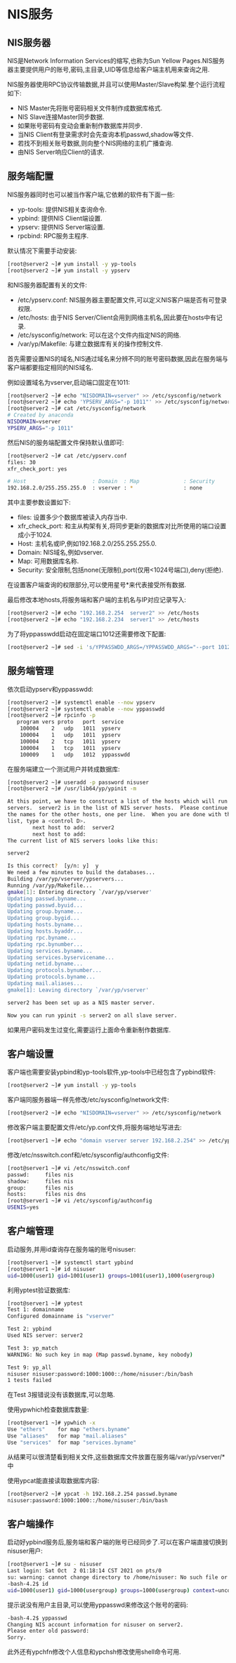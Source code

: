 # NIS服务

## NIS服务器

NIS是Network Information Services的缩写,也称为Sun Yellow Pages.NIS服务器主要提供用户的账号,密码,主目录,UID等信息给客户端主机用来查询之用.

NIS服务器使用RPC协议传输数据,并且可以使用Master/Slave构架.整个运行流程如下:

- NIS Master先将账号密码相关文件制作成数据库格式.
- NIS Slave连接Master同步数据.
- 如果账号密码有变动会重新制作数据库并同步.
- 当NIS Client有登录需求时会先查询本机passwd,shadow等文件.
- 若找不到相关账号数据,则向整个NIS网络的主机广播查询.
- 由NIS Server响应Client的请求.



## 服务端配置

NIS服务器同时也可以被当作客户端,它依赖的软件有下面一些:

- yp-tools: 提供NIS相关查询命令.
- ypbind: 提供NIS Client端设置.
- ypserv: 提供NIS Server端设置.
- rpcbind: RPC服务主程序.

默认情况下需要手动安装:

```sh
[root@server2 ~]# yum install -y yp-tools
[root@server2 ~]# yum install -y ypserv
```

和NIS服务器配置有关的文件:

- /etc/ypserv.conf: NIS服务器主要配置文件,可以定义NIS客户端是否有可登录权限.
- /etc/hosts: 由于NIS Server/Client会用到网络主机名,因此要在hosts中有记录.
- /etc/sysconfig/network: 可以在这个文件内指定NIS的网络.
- /var/yp/Makefile: 与建立数据库有关的操作控制文件.

首先需要设置NIS的域名,NIS通过域名来分辨不同的账号密码数据,因此在服务端与客户端都要指定相同的NIS域名.

例如设置域名为vserver,启动端口固定在1011:

```sh
[root@server2 ~]# echo "NISDOMAIN=vserver" >> /etc/sysconfig/network
[root@server2 ~]# echo 'YPSERV_ARGS="-p 1011"' >> /etc/sysconfig/network
[root@server2 ~]# cat /etc/sysconfig/network
# Created by anaconda
NISDOMAIN=vserver
YPSERV_ARGS="-p 1011"
```

然后NIS的服务端配置文件保持默认值即可:

```sh
[root@server2 ~]# cat /etc/ypserv.conf 
files: 30
xfr_check_port: yes

# Host                     : Domain  : Map              : Security 
192.168.2.0/255.255.255.0  : vserver : *   				: none
```

其中主要参数设置如下:

- files: 设置多少个数据库被读入内存当中.
- xfr_check_port: 和主从构架有关,将同步更新的数据库对比所使用的端口设置成小于1024.
- Host: 主机名或IP,例如192.168.2.0/255.255.255.0.
- Domain: NIS域名,例如vserver.
- Map: 可用数据库名称.
- Security: 安全限制,包括none(无限制),port(仅用<1024号端口),deny(拒绝).

在设置客户端查询的权限部分,可以使用星号*来代表接受所有数据.

最后修改本地hosts,将服务端和客户端的主机名与IP对应记录写入:

```sh
[root@server2 ~]# echo "192.168.2.254  server2" >> /etc/hosts
[root@server2 ~]# echo "192.168.2.234  server1" >> /etc/hosts
```

为了将yppasswdd启动在固定端口1012还需要修改下配置:

```sh
[root@server2 ~]# sed -i 's/YPPASSWDD_ARGS=/YPPASSWDD_ARGS="--port 1012"/g' /etc/sysconfig/yppasswdd
```



## 服务端管理

依次启动ypserv和yppasswdd:

```sh
[root@server2 ~]# systemctl enable --now ypserv
[root@server2 ~]# systemctl enable --now yppasswdd
[root@server2 ~]# rpcinfo -p
   program vers proto   port  service
    100004    2   udp   1011  ypserv
    100004    1   udp   1011  ypserv
    100004    2   tcp   1011  ypserv
    100004    1   tcp   1011  ypserv
    100009    1   udp   1012  yppasswdd
```

在服务端建立一个测试用户并转成数据库:

```sh
[root@server2 ~]# useradd -p password nisuser
[root@server2 ~]# /usr/lib64/yp/ypinit -m

At this point, we have to construct a list of the hosts which will run NIS
servers.  server2 is in the list of NIS server hosts.  Please continue to add
the names for the other hosts, one per line.  When you are done with the
list, type a <control D>.
        next host to add:  server2
        next host to add:  
The current list of NIS servers looks like this:

server2

Is this correct?  [y/n: y]  y
We need a few minutes to build the databases...
Building /var/yp/vserver/ypservers...
Running /var/yp/Makefile...
gmake[1]: Entering directory `/var/yp/vserver'
Updating passwd.byname...
Updating passwd.byuid...
Updating group.byname...
Updating group.bygid...
Updating hosts.byname...
Updating hosts.byaddr...
Updating rpc.byname...
Updating rpc.bynumber...
Updating services.byname...
Updating services.byservicename...
Updating netid.byname...
Updating protocols.bynumber...
Updating protocols.byname...
Updating mail.aliases...
gmake[1]: Leaving directory `/var/yp/vserver'

server2 has been set up as a NIS master server.

Now you can run ypinit -s server2 on all slave server.
```

如果用户密码发生过变化,需要运行上面命令重新制作数据库.



## 客户端设置

客户端也需要安装ypbind和yp-tools软件,yp-tools中已经包含了ypbind软件:

```sh
[root@server2 ~]# yum install -y yp-tools
```

客户端同服务器端一样先修改/etc/sysconfig/network文件:

```sh
[root@server2 ~]# echo "NISDOMAIN=vserver" >> /etc/sysconfig/network
```

修改客户端主要配置文件/etc/yp.conf文件,将服务端地址写进去:

```sh
[root@server1 ~]# echo "domain vserver server 192.168.2.254" >> /etc/yp.conf 
```

修改/etc/nsswitch.conf和/etc/sysconfig/authconfig文件:

```sh
[root@server1 ~]# vi /etc/nsswitch.conf
passwd:     files nis
shadow:     files nis
group:      files nis
hosts:      files nis dns
[root@server1 ~]# vi /etc/sysconfig/authconfig
USENIS=yes
```



## 客户端管理

启动服务,并用id查询存在服务端的账号nisuser:

```sh
[root@server1 ~]# systemctl start ypbind
[root@server1 ~]# id nisuser
uid=1000(user1) gid=1001(user1) groups=1001(user1),1000(usergroup)
```

利用yptest验证数据库:

```sh
[root@server1 ~]# yptest
Test 1: domainname
Configured domainname is "vserver"

Test 2: ypbind
Used NIS server: server2

Test 3: yp_match
WARNING: No such key in map (Map passwd.byname, key nobody)

Test 9: yp_all
nisuser nisuser:password:1000:1000::/home/nisuser:/bin/bash
1 tests failed
```

在Test 3报错说没有该数据库,可以忽略.

使用ypwhich检查数据库数量:

```sh
[root@server1 ~]# ypwhich -x
Use "ethers"    for map "ethers.byname"
Use "aliases"   for map "mail.aliases"
Use "services"  for map "services.byname"
```

从结果可以很清楚看到相关文件,这些数据库文件放置在服务端/var/yp/vserver/*中

使用ypcat能直接读取数据库内容:

```sh
[root@server2 ~]# ypcat -h 192.168.2.254 passwd.byname
nisuser:password:1000:1000::/home/nisuser:/bin/bash
```



## 客户端操作

启动好ypbind服务后,服务端和客户端的账号已经同步了.可以在客户端直接切换到nisuser用户:

```sh
[root@server1 ~]# su - nisuser
Last login: Sat Oct  2 01:18:14 CST 2021 on pts/0
su: warning: cannot change directory to /home/nisuser: No such file or directory
-bash-4.2$ id
uid=1000(user1) gid=1000(usergroup) groups=1000(usergroup) context=unconfined_u:unconfined_r:unconfined_t:s0-s0:c0.c1023
```

提示说没有用户主目录,可以使用yppasswd来修改这个账号的密码:

```sh
-bash-4.2$ yppasswd
Changing NIS account information for nisuser on server2.
Please enter old password:
Sorry.
```

此外还有ypchfn修改个人信息和ypchsh修改使用shell命令可用.

